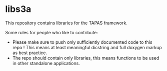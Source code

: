 # libs3a
This repository contains libraries for the TAPAS framework.

Some rules for people who like to contribute:
 - Please make sure to push only sufficiently documented code to this repo !
   This means at least meaningful dicstring and full doxygen markup as best practice.
 - The repo should contain only libraries, this means functions to be used in other standalone applications.


